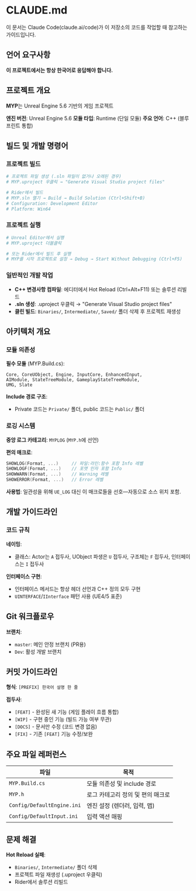 # CLAUDE.md

이 문서는 Claude Code(claude.ai/code)가 이 저장소의 코드를 작업할 때 참고하는 가이드입니다.

## 언어 요구사항
**이 프로젝트에서는 항상 한국어로 응답해야 합니다.**

## 프로젝트 개요

**MYP**는 Unreal Engine 5.6 기반의 게임 프로젝트

**엔진 버전**: Unreal Engine 5.6
**모듈 타입**: Runtime (단일 모듈)
**주요 언어**: C++ (블루프린트 통합)

## 빌드 및 개발 명령어

### 프로젝트 빌드
```bash
# 프로젝트 파일 생성 (.sln 파일이 없거나 오래된 경우)
# MYP.uproject 우클릭 → "Generate Visual Studio project files"

# Rider에서 빌드
# MYP.sln 열기 → Build → Build Solution (Ctrl+Shift+B)
# Configuration: Development Editor
# Platform: Win64
```

### 프로젝트 실행
```bash
# Unreal Editor에서 실행
# MYP.uproject 더블클릭

# 또는 Rider에서 빌드 후 실행
# MYP를 시작 프로젝트로 설정 → Debug → Start Without Debugging (Ctrl+F5)
```

### 일반적인 개발 작업
- **C++ 변경사항 컴파일**: 에디터에서 Hot Reload (Ctrl+Alt+F11) 또는 솔루션 리빌드
- **.sln 생성**: .uproject 우클릭 → "Generate Visual Studio project files"
- **클린 빌드**: `Binaries/`, `Intermediate/`, `Saved/` 폴더 삭제 후 프로젝트 재생성

## 아키텍처 개요

### 모듈 의존성

**필수 모듈** (MYP.Build.cs):
```
Core, CoreUObject, Engine, InputCore, EnhancedInput,
AIModule, StateTreeModule, GameplayStateTreeModule,
UMG, Slate
```

**Include 경로 구조**:
- Private 코드는 `Private/` 폴더, public 코드는 `Public/` 폴더

### 로깅 시스템

**중앙 로그 카테고리**: `MYPLOG` (`MYP.h`에 선언)

**편의 매크로**:
```cpp
SHOWLOG(Format, ...)     // 파일:라인:함수 포함 Info 레벨
SHOWLOGF(Format, ...)    // 포맷 인자 포함 Info
SHOWWARN(Format, ...)    // Warning 레벨
SHOWERROR(Format, ...)   // Error 레벨
```

**사용법**: 일관성을 위해 `UE_LOG` 대신 이 매크로들을 선호—자동으로 소스 위치 포함.

## 개발 가이드라인

### 코드 규칙

**네이밍**:
- 클래스: Actor는 `A` 접두사, UObject 파생은 `U` 접두사, 구조체는 `F` 접두사, 인터페이스는 `I` 접두사

**인터페이스 구현**:
- 인터페이스 메서드는 항상 헤더 선언과 C++ 정의 모두 구현
- `UINTERFACE`/`IInterface` 패턴 사용 (UE4/5 표준)

## Git 워크플로우

**브랜치**:
- `master`: 메인 안정 브랜치 (PR용)
- `Dev`: 활성 개발 브랜치

## 커밋 가이드라인

**형식**: `[PREFIX] 한국어 설명 한 줄`

**접두사**:
- `[FEAT]` - 완성된 새 기능 (게임 플레이 흐름 통합)
- `[WIP]` - 구현 중인 기능 (빌드 가능 여부 무관)
- `[DOCS]` - 문서만 수정 (코드 변경 없음)
- `[FIX]` - 기존 `[FEAT]` 기능 수정/보완

## 주요 파일 레퍼런스

| 파일 | 목적 |
|------|---------|
| `MYP.Build.cs` | 모듈 의존성 및 include 경로 |
| `MYP.h` | 로그 카테고리 정의 및 편의 매크로 |
| `Config/DefaultEngine.ini` | 엔진 설정 (렌더러, 입력, 맵) |
| `Config/DefaultInput.ini` | 입력 액션 매핑 |

## 문제 해결

**Hot Reload 실패**:
- `Binaries/`, `Intermediate/` 폴더 삭제
- 프로젝트 파일 재생성 (.uproject 우클릭)
- Rider에서 솔루션 리빌드
